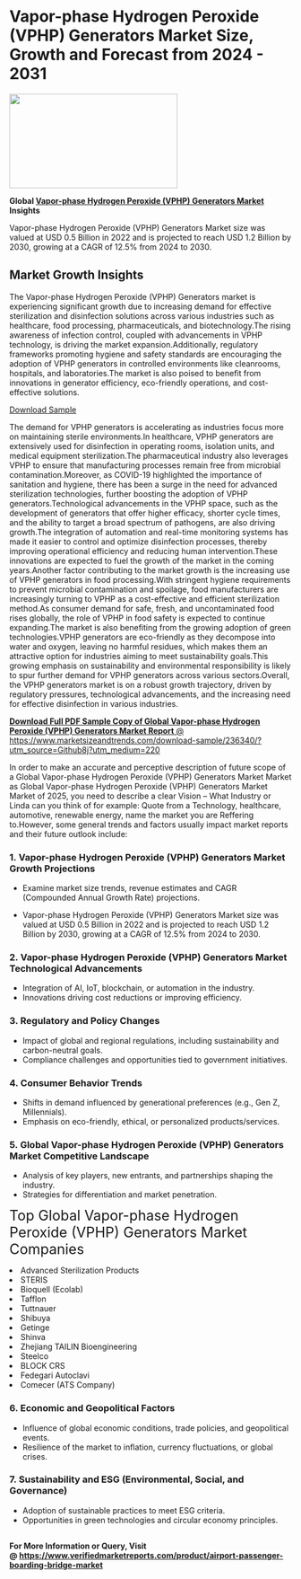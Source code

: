<H1>Vapor-phase Hydrogen Peroxide (VPHP) Generators Market Size, Growth and Forecast from 2024 - 2031</H1><img class="aligncenter size-medium wp-image-584254" src="https://thirdeyenews.in/wp-content/uploads/2024/09/Global-Market-Research-300x168.jpeg" alt="" width="300" height="168" /><p><strong>Global&nbsp;<a href="https://www.marketsizeandtrends.com/download-sample/236340/?utm_source=Github8j?utm_medium=220">Vapor-phase Hydrogen Peroxide (VPHP) Generators Market</a> Insights</strong></p><p>Vapor-phase Hydrogen Peroxide (VPHP) Generators Market size was valued at USD 0.5 Billion in 2022 and is projected to reach USD 1.2 Billion by 2030, growing at a CAGR of 12.5% from 2024 to 2030.</p><p><h2>Market Growth Insights</h2> <p>The Vapor-phase Hydrogen Peroxide (VPHP) Generators market is experiencing significant growth due to increasing demand for effective sterilization and disinfection solutions across various industries such as healthcare, food processing, pharmaceuticals, and biotechnology.The rising awareness of infection control, coupled with advancements in VPHP technology, is driving the market expansion.Additionally, regulatory frameworks promoting hygiene and safety standards are encouraging the adoption of VPHP generators in controlled environments like cleanrooms, hospitals, and laboratories.The market is also poised to benefit from innovations in generator efficiency, eco-friendly operations, and cost-effective solutions.</p> <p><a href="#">Download Sample</a></p> <p>The demand for VPHP generators is accelerating as industries focus more on maintaining sterile environments.In healthcare, VPHP generators are extensively used for disinfection in operating rooms, isolation units, and medical equipment sterilization.The pharmaceutical industry also leverages VPHP to ensure that manufacturing processes remain free from microbial contamination.Moreover, as COVID-19 highlighted the importance of sanitation and hygiene, there has been a surge in the need for advanced sterilization technologies, further boosting the adoption of VPHP generators.Technological advancements in the VPHP space, such as the development of generators that offer higher efficacy, shorter cycle times, and the ability to target a broad spectrum of pathogens, are also driving growth.The integration of automation and real-time monitoring systems has made it easier to control and optimize disinfection processes, thereby improving operational efficiency and reducing human intervention.These innovations are expected to fuel the growth of the market in the coming years.Another factor contributing to the market growth is the increasing use of VPHP generators in food processing.With stringent hygiene requirements to prevent microbial contamination and spoilage, food manufacturers are increasingly turning to VPHP as a cost-effective and efficient sterilization method.As consumer demand for safe, fresh, and uncontaminated food rises globally, the role of VPHP in food safety is expected to continue expanding.The market is also benefiting from the growing adoption of green technologies.VPHP generators are eco-friendly as they decompose into water and oxygen, leaving no harmful residues, which makes them an attractive option for industries aiming to meet sustainability goals.This growing emphasis on sustainability and environmental responsibility is likely to spur further demand for VPHP generators across various sectors.Overall, the VPHP generators market is on a robust growth trajectory, driven by regulatory pressures, technological advancements, and the increasing need for effective disinfection in various industries.<p><a href="#"></p><p><span class=""><strong>Download Full PDF Sample Copy of Global Vapor-phase Hydrogen Peroxide (VPHP) Generators Market Report</strong> @ <a href="https://www.marketsizeandtrends.com/download-sample/236340/?utm_source=Github8j?utm_medium=220" target="_blank">https://www.marketsizeandtrends.com/download-sample/236340/?utm_source=Github8j?utm_medium=220</a></span></p><p>In order to make an accurate and perceptive description of future scope of a Global&nbsp;Vapor-phase Hydrogen Peroxide (VPHP) Generators Market Market as Global&nbsp;Vapor-phase Hydrogen Peroxide (VPHP) Generators Market Market of 2025, you need to describe a clear Vision &ndash; What Industry or Linda can you think of for example: Quote from a Technology, healthcare, automotive, renewable energy, name the market you are Reffering to.However, some general trends and factors usually impact market reports and their future outlook include:</p><h3>1.&nbsp;<strong>Vapor-phase Hydrogen Peroxide (VPHP) Generators Market Growth Projections</strong></h3><ul><li>Examine market size trends, revenue estimates and CAGR (Compounded Annual Growth Rate) projections.</li><li><p>Vapor-phase Hydrogen Peroxide (VPHP) Generators Market size was valued at USD 0.5 Billion in 2022 and is projected to reach USD 1.2 Billion by 2030, growing at a CAGR of 12.5% from 2024 to 2030.</p></li></ul><h3>2.&nbsp;<strong>Vapor-phase Hydrogen Peroxide (VPHP) Generators Market Technological Advancements</strong></h3><ul><li>Integration of AI, IoT, blockchain, or automation in the industry.</li><li>Innovations driving cost reductions or improving efficiency.</li></ul><h3>3.&nbsp;<strong>Regulatory and Policy Changes</strong></h3><ul><li>Impact of global and regional regulations, including sustainability and carbon-neutral goals.</li><li>Compliance challenges and opportunities tied to government initiatives.</li></ul><h3>4.&nbsp;<strong>Consumer Behavior Trends</strong></h3><ul><li>Shifts in demand influenced by generational preferences (e.g., Gen Z, Millennials).</li><li>Emphasis on eco-friendly, ethical, or personalized products/services.</li></ul><h3>5.&nbsp;<strong>Global Vapor-phase Hydrogen Peroxide (VPHP) Generators Market Competitive Landscape</strong></h3><ul><li>Analysis of key players, new entrants, and partnerships shaping the industry.</li><li>Strategies for differentiation and market penetration.</li></ul><p data-pm-slice="1 1 []"><span style="color: inherit; font-family: inherit; font-size: 25px;">Top Global Vapor-phase Hydrogen Peroxide (VPHP) Generators Market Companies</span></p><div class="" data-test-id=""><p><li>Advanced Sterilization Products</li><li> STERIS</li><li> Bioquell (Ecolab)</li><li> Tafflon</li><li> Tuttnauer</li><li> Shibuya</li><li> Getinge</li><li> Shinva</li><li> Zhejiang TAILIN Bioengineering</li><li> Steelco</li><li> BLOCK CRS</li><li> Fedegari Autoclavi</li><li> Comecer (ATS Company)</li></p></div><h3>6.&nbsp;<strong>Economic and Geopolitical Factors</strong></h3><ul><li>Influence of global economic conditions, trade policies, and geopolitical events.</li><li>Resilience of the market to inflation, currency fluctuations, or global crises.</li></ul><h3>7.&nbsp;<strong>Sustainability and ESG (Environmental, Social, and Governance)</strong></h3><ul><li>Adoption of sustainable practices to meet ESG criteria.</li><li>Opportunities in green technologies and circular economy principles.</li></ul><h2><strong style="font-size: 14px;">For More Information or Query, Visit @&nbsp;</strong><a style="background-color: #ffffff; font-size: 14px;" href="https://www.marketsizeandtrends.com/report/vapor-phase-hydrogen-peroxide-vphp-generators-market/" target="_blank">https://www.verifiedmarketreports.com/product/airport-passenger-boarding-bridge-market</a></h2>